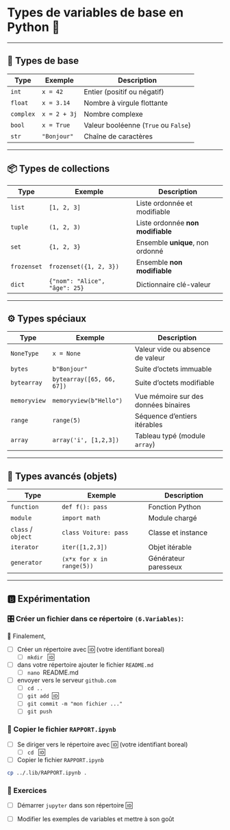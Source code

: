 # Types de variables de base en Python :snake:

---

## 🧩 **Types de base**

| Type      | Exemple      | Description                          |
| --------- | ------------ | ------------------------------------ |
| `int`     | `x = 42`     | Entier (positif ou négatif)          |
| `float`   | `x = 3.14`   | Nombre à virgule flottante           |
| `complex` | `x = 2 + 3j` | Nombre complexe                      |
| `bool`    | `x = True`   | Valeur booléenne (`True` ou `False`) |
| `str`     | `"Bonjour"`  | Chaîne de caractères                 |

---

## 📦 **Types de collections**

| Type        | Exemple                       | Description                       |
| ----------- | ----------------------------- | --------------------------------- |
| `list`      | `[1, 2, 3]`                   | Liste ordonnée et modifiable      |
| `tuple`     | `(1, 2, 3)`                   | Liste ordonnée **non modifiable** |
| `set`       | `{1, 2, 3}`                   | Ensemble **unique**, non ordonné  |
| `frozenset` | `frozenset({1, 2, 3})`        | Ensemble **non modifiable**       |
| `dict`      | `{"nom": "Alice", "âge": 25}` | Dictionnaire clé-valeur           |

---

## ⚙️ **Types spéciaux**

| Type         | Exemple                   | Description                          |
| ------------ | ------------------------- | ------------------------------------ |
| `NoneType`   | `x = None`                | Valeur vide ou absence de valeur     |
| `bytes`      | `b"Bonjour"`              | Suite d’octets immuable              |
| `bytearray`  | `bytearray([65, 66, 67])` | Suite d’octets modifiable            |
| `memoryview` | `memoryview(b"Hello")`    | Vue mémoire sur des données binaires |
| `range`      | `range(5)`                | Séquence d’entiers itérables         |
| `array`      | `array('i', [1,2,3])`     | Tableau typé (module `array`)        |

---

## 🔬 **Types avancés (objets)**

| Type               | Exemple                   | Description          |
| ------------------ | ------------------------- | -------------------- |
| `function`         | `def f(): pass`           | Fonction Python      |
| `module`           | `import math`             | Module chargé        |
| `class` / `object` | `class Voiture: pass`     | Classe et instance   |
| `iterator`         | `iter([1,2,3])`           | Objet itérable       |
| `generator`        | `(x*x for x in range(5))` | Générateur paresseux |

---

## :b: Expérimentation

### 🎛️ Créer un fichier dans ce répertoire `(6.Variables)`:

:checkered_flag: Finalement,

- [ ] Créer un répertoire avec :id: (votre identifiant boreal)
   - [ ] `mkdir ` :id:
- [ ] dans votre répertoire ajouter le fichier `README.md`
  - [ ] `nano `README.md
- [ ] envoyer vers le serveur `github.com`
  - [ ] `cd ..`
  - [ ] `git add `:id: 
  - [ ] `git commit -m "mon fichier ..."`
  - [ ] `git push`

### :rocket: Copier le fichier `RAPPORT.ipynb`

- [ ] Se diriger vers le répertoire avec :id: (votre identifiant boreal)
   - [ ] `cd ` :id:
- [ ] Copier le fichier `RAPPORT.ipynb`

```sh
cp ../.lib/RAPPORT.ipynb .
```

### 🔄 Exercices

- [ ] Démarrer `jupyter` dans son répertoire :id:
- [ ] Modifier les exemples de variables et mettre à son goût

